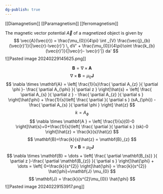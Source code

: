 ```yaml
---
dg-publish: true
---
```



[[Diamagnetism]]
[[Paramagnetism]]
[[ferromagnetism]]

The magnetic vector potential $\vec{A}$ of a magnetized object is given by
$$
\vec{A}(\vec{r}) = \frac{\mu_{0}}{4\pi} \int _{V} \frac{\vec{j}_{b}(\vec{r}')}{|\vec{r}-\vec{r}'} \, dV' + \frac{\mu_{0}}{4\pi}\oint \frac{k_{b}(\vec{r}')}{|\vec{r}- \vec{r}'|} da'
$$
![[Pasted image 20240229145625.png]]

$$
\mathbf{B} = \nabla \times \mathbf{A}
$$
$$
\nabla \times \mathbf{B} = \mu_{0}\mathbf{J}
$$
$$
\nabla \times  \mathbf{A} = \left[ \frac{1}{s}\frac{ \partial A_{z} }{ \partial \phi }- \frac{ \partial A_{\phi} }{ \partial z }  \right]\hat{s} + \left[ \frac{ \partial A_{s} }{ \partial z } - \frac{ \partial A_{z} }{ \partial s }  \right]\hat{\phi} + \frac{1}{s}\left[ \frac{ \partial  }{ \partial s } (sA_{\phi}) - \frac{ \partial A_{s} }{ \partial \phi }  \right] \hat{z}
$$
$$
k=A_{\phi}
$$
$$
\nabla \times \mathbf{A } = \left[ \frac{1}{s}(0)-0 \right]\hat{s}+0+\frac{1}{s}\left[ \frac{ \partial  }{ \partial s } (sk)-0 \right]\hat{z} = \frac{k}{s}\hat{z}
$$
$$
\mathbf{B}=\frac{k}{s}\hat{z} = \mathbf{B}_{z}
$$
$$
\nabla \times \mathbf{B} = \mu_{0}\mathbf{J}
$$
$$
\nabla \times \mathbf{B} = \dots + \left[ \frac{ \partial \mathbf{B_{s}} }{ \partial z }-\frac{ \partial \mathbf{B_{z}} }{ \partial s }   \right]\hat{\phi} + \dots = \left[ 0+\frac{k}{s^{2}} \right]\hat{\phi}  = \frac{k}{s^{2}} \hat{\phi}=\mathbf{J} \mu_{0}
$$
$$
\mathbf{J} = \frac{k}{s^{2}\mu_{0}} \hat{\phi}
$$
![[Pasted image 20240229153917.png]]






